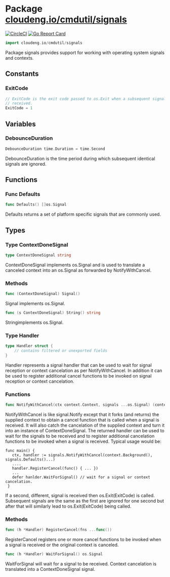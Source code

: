 # Package [cloudeng.io/cmdutil/signals](https://pkg.go.dev/cloudeng.io/cmdutil/signals?tab=doc)
[![CircleCI](https://circleci.com/gh/cloudengio/go.gotools.svg?style=svg)](https://circleci.com/gh/cloudengio/go.gotools) [![Go Report Card](https://goreportcard.com/badge/cloudeng.io/cmdutil/signals)](https://goreportcard.com/report/cloudeng.io/cmdutil/signals)

```go
import cloudeng.io/cmdutil/signals
```

Package signals provides support for working with operating system signals
and contexts.

## Constants
### ExitCode
```go
// ExitCode is the exit code passed to os.Exit when a subsequent signal is
// received.
ExitCode = 1

```



## Variables
### DebounceDuration
```go
DebounceDuration time.Duration = time.Second

```
DebounceDuration is the time period during which subsequent identical
signals are ignored.



## Functions
### Func Defaults
```go
func Defaults() []os.Signal
```
Defaults returns a set of platform specific signals that are commonly used.



## Types
### Type ContextDoneSignal
```go
type ContextDoneSignal string
```
ContextDoneSignal implements os.Signal and is used to translate a canceled
context into an os.Signal as forwarded by NotifyWithCancel.

### Methods

```go
func (ContextDoneSignal) Signal()
```
Signal implements os.Signal.


```go
func (s ContextDoneSignal) String() string
```
Stringimplements os.Signal.




### Type Handler
```go
type Handler struct {
	// contains filtered or unexported fields
}
```
Handler represents a signal handler that can be used to wait for signal
reception or context cancelation as per NotifyWithCancel. In addition it can
be used to register additional cancel functions to be invoked on signal
reception or context cancelation.

### Functions

```go
func NotifyWithCancel(ctx context.Context, signals ...os.Signal) (context.Context, *Handler)
```
NotifyWithCancel is like signal.Notify except that it forks (and returns)
the supplied context to obtain a cancel function that is called when a
signal is received. It will also catch the cancelation of the supplied
context and turn it into an instance of ContextDoneSignal. The returned
handler can be used to wait for the signals to be received and to register
additional cancelation functions to be invoked when a signal is received.
Typical usage would be:

    func main() {
       ctx, handler := signals.NotifyWithCancel(context.Background(), signals.Defaults()...)
       ....
       handler.RegisterCancel(func() { ... })
       ...
       defer hanlder.WaitForSignal() // wait for a signal or context cancelation.
     }

If a second, different, signal is received then os.Exit(ExitCode) is called.
Subsequent signals are the same as the first are ignored for one second but
after that will similarly lead to os.Exit(ExitCode) being called.



### Methods

```go
func (h *Handler) RegisterCancel(fns ...func())
```
RegisterCancel registers one or more cancel functions to be invoked when a
signal is received or the original context is canceled.


```go
func (h *Handler) WaitForSignal() os.Signal
```
WaitForSignal will wait for a signal to be received. Context cancelation is
translated into a ContextDoneSignal signal.








